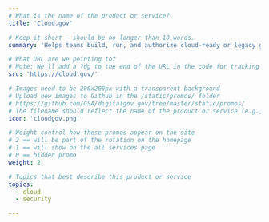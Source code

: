 ```yaml
---
# What is the name of the product or service?
title: 'Cloud.gov'

# Keep it short — should be no longer than 10 words.
summary: 'Helps teams build, run, and authorize cloud-ready or legacy government systems quickly and cheaply.'

# What URL are we pointing to?
# Note: We'll add a ?dg to the end of the URL in the code for tracking purposes
src: 'https://cloud.gov/'

# Images need to be 200x200px with a transparent background
# Upload new images to Github in the /static/promos/ folder
# https://github.com/GSA/digitalgov.gov/tree/master/static/promos/
# The filename should reflect the name of the product or service (e.g., challenge-gov.png)
icon: 'cloudgov.png'

# Weight control how these promos appear on the site
# 2 == will be part of the rotation on the homepage
# 1 == will show on the all services page
# 0 == hidden promo
weight: 2

# Topics that best describe this product or service
topics:
  - cloud
  - security

---
```

